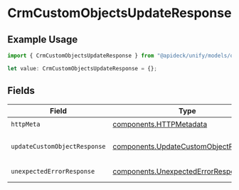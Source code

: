 # CrmCustomObjectsUpdateResponse

## Example Usage

```typescript
import { CrmCustomObjectsUpdateResponse } from "@apideck/unify/models/operations";

let value: CrmCustomObjectsUpdateResponse = {};
```

## Fields

| Field                                                                                          | Type                                                                                           | Required                                                                                       | Description                                                                                    |
| ---------------------------------------------------------------------------------------------- | ---------------------------------------------------------------------------------------------- | ---------------------------------------------------------------------------------------------- | ---------------------------------------------------------------------------------------------- |
| `httpMeta`                                                                                     | [components.HTTPMetadata](../../models/components/httpmetadata.md)                             | :heavy_check_mark:                                                                             | N/A                                                                                            |
| `updateCustomObjectResponse`                                                                   | [components.UpdateCustomObjectResponse](../../models/components/updatecustomobjectresponse.md) | :heavy_minus_sign:                                                                             | Custom object updated                                                                          |
| `unexpectedErrorResponse`                                                                      | [components.UnexpectedErrorResponse](../../models/components/unexpectederrorresponse.md)       | :heavy_minus_sign:                                                                             | Unexpected error                                                                               |